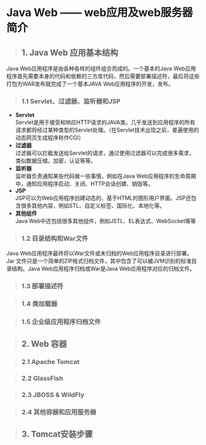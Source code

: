 # Java Web —— web应用及web服务器简介 #
> ## 1. Java Web 应用基本结构 ##

Java Web应用程序是由各种各样的组件组合而成的。一个基本的Java Web应用程序首先需要本身的代码和依赖的三方库代码，然后需要部署描述符，最后将这些打包为WAR发布就完成了一个基本JAVA Web应用程序的开发，发布。
> ### 1.1 Servlet、过滤器、监听器和JSP ###

* **Servlet**  
  Servlet是用于接受和响应HTTP请求的JAVA类。几乎发送到应用程序的所有请求都将经过某种类型的Servlet处理。（在Servlet技术出现之前，普遍使用的动态网页生成程序称作CGI）
* **过滤器**  
  过滤器可以拦截发送给Servlet的请求，通过使用过滤器可以完成很多需求，类似数据压缩，加密，认证等等。
* **监听器**  
  监听器负责通知某些代码做一些事情，例如在Java Web应用程序的生命周期中，通知应用程序启动、关闭、HTTP会话创建、销毁等。  
* **JSP**  
  JSP可以为Web应用程序创建动态的、基于HTML的图形用户界面。JSP还包含很多其他内容，例如STL、自定义标签、国际化、本地化等。
*  **其他组件**  
  Java Web中还包括很多其他组件，例如JSTL、EL表达式、WebSocket等等

> ### 1.2 目录结构和War文件 ###

Java Web应用程序最终将以War文件或未归档的Web应用程序目录进行部署。Jar 文件只是一个简单的ZIP格式归档文件，其中包含了可以被JVM识别的标准目录结构。Java Web应用程序归档或War是Java Web应用程序对应的归档文件。

> ### 1.3 部署描述符 ###

> ### 1.4 类加载器 ###

> ### 1.5 企业级应用程序归档文件 ###

> ## 2. Web 容器 ##

> ### 2.1 Apache Tomcat ###

> ### 2.2 GlassFish ###

> ### 2.3 JBOSS & WildFly ###

> ### 2.4 其他容器和应用服务器 ###

> ## 3. Tomcat安装步骤 ##
